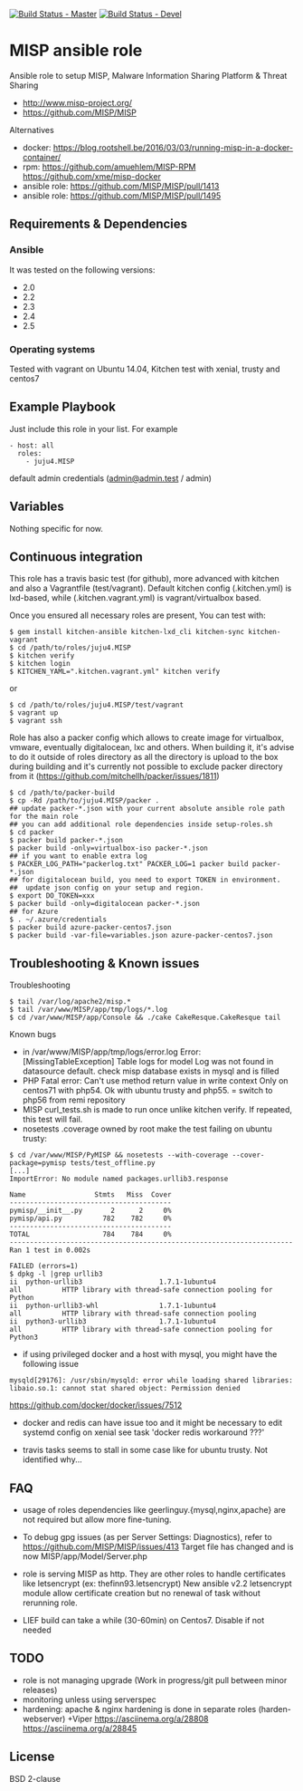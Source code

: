 [![Build Status - Master](https://travis-ci.org/juju4/ansible-MISP.svg?branch=master)](https://travis-ci.org/juju4/ansible-MISP)
[![Build Status - Devel](https://travis-ci.org/juju4/ansible-MISP.svg?branch=devel)](https://travis-ci.org/juju4/ansible-MISP/branches)
# MISP ansible role

Ansible role to setup MISP, Malware Information Sharing Platform & Threat Sharing
* http://www.misp-project.org/
* https://github.com/MISP/MISP

Alternatives
* docker: https://blog.rootshell.be/2016/03/03/running-misp-in-a-docker-container/
* rpm: https://github.com/amuehlem/MISP-RPM
https://github.com/xme/misp-docker
* ansible role: https://github.com/MISP/MISP/pull/1413
* ansible role: https://github.com/MISP/MISP/pull/1495

## Requirements & Dependencies

### Ansible
It was tested on the following versions:
 * 2.0
 * 2.2
 * 2.3
 * 2.4
 * 2.5

### Operating systems

Tested with vagrant on Ubuntu 14.04, Kitchen test with xenial, trusty and centos7

## Example Playbook

Just include this role in your list.
For example

```
- host: all
  roles:
    - juju4.MISP
```

default admin credentials (admin@admin.test / admin)

## Variables

Nothing specific for now.

## Continuous integration

This role has a travis basic test (for github), more advanced with kitchen and also a Vagrantfile (test/vagrant).
Default kitchen config (.kitchen.yml) is lxd-based, while (.kitchen.vagrant.yml) is vagrant/virtualbox based.

Once you ensured all necessary roles are present, You can test with:
```
$ gem install kitchen-ansible kitchen-lxd_cli kitchen-sync kitchen-vagrant
$ cd /path/to/roles/juju4.MISP
$ kitchen verify
$ kitchen login
$ KITCHEN_YAML=".kitchen.vagrant.yml" kitchen verify
```
or
```
$ cd /path/to/roles/juju4.MISP/test/vagrant
$ vagrant up
$ vagrant ssh
```

Role has also a packer config which allows to create image for virtualbox, vmware, eventually digitalocean, lxc and others.
When building it, it's advise to do it outside of roles directory as all the directory is upload to the box during building 
and it's currently not possible to exclude packer directory from it (https://github.com/mitchellh/packer/issues/1811)
```
$ cd /path/to/packer-build
$ cp -Rd /path/to/juju4.MISP/packer .
## update packer-*.json with your current absolute ansible role path for the main role
## you can add additional role dependencies inside setup-roles.sh
$ cd packer
$ packer build packer-*.json
$ packer build -only=virtualbox-iso packer-*.json
## if you want to enable extra log
$ PACKER_LOG_PATH="packerlog.txt" PACKER_LOG=1 packer build packer-*.json
## for digitalocean build, you need to export TOKEN in environment.
##  update json config on your setup and region.
$ export DO_TOKEN=xxx
$ packer build -only=digitalocean packer-*.json
## for Azure
$ . ~/.azure/credentials
$ packer build azure-packer-centos7.json
$ packer build -var-file=variables.json azure-packer-centos7.json
```


## Troubleshooting & Known issues

Troubleshooting
```
$ tail /var/log/apache2/misp.*
$ tail /var/www/MISP/app/tmp/logs/*.log
$ cd /var/www/MISP/app/Console && ./cake CakeResque.CakeResque tail
```

Known bugs
* in /var/www/MISP/app/tmp/logs/error.log
Error: [MissingTableException] Table logs for model Log was not found in datasource default.
check misp database exists in mysql and is filled
* PHP Fatal error:  Can't use method return value in write context
Only on centos71 with php54. Ok with ubuntu trusty and php55.
= switch to php56 from remi repository
* MISP curl_tests.sh is made to run once unlike kitchen verify. If repeated, this test will fail.
* nosetests
.coverage owned by root make the test failing
on ubuntu trusty:
```
$ cd /var/www/MISP/PyMISP && nosetests --with-coverage --cover-package=pymisp tests/test_offline.py
[...]
ImportError: No module named packages.urllib3.response

Name                 Stmts   Miss  Cover
----------------------------------------
pymisp/__init__.py       2      2     0%
pymisp/api.py          782    782     0%
----------------------------------------
TOTAL                  784    784     0%
----------------------------------------------------------------------
Ran 1 test in 0.002s

FAILED (errors=1)
$ dpkg -l |grep urllib3
ii  python-urllib3                   1.7.1-1ubuntu4                   all          HTTP library with thread-safe connection pooling for Python
ii  python-urllib3-whl               1.7.1-1ubuntu4                   all          HTTP library with thread-safe connection pooling
ii  python3-urllib3                  1.7.1-1ubuntu4                   all          HTTP library with thread-safe connection pooling for Python3
```

* if using privileged docker and a host with mysql, you might have the following issue
```
mysqld[29176]: /usr/sbin/mysqld: error while loading shared libraries: libaio.so.1: cannot stat shared object: Permission denied
```
https://github.com/docker/docker/issues/7512

* docker and redis can have issue too and it might be necessary to edit systemd config on xenial
see task 'docker redis workaround ???'

* travis tasks seems to stall in some case like for ubuntu trusty.
Not identified why...


## FAQ

* usage of roles dependencies like geerlinguy.{mysql,nginx,apache} are not required but allow more fine-tuning.

* To debug gpg issues (as per Server Settings: Diagnostics), refer to
https://github.com/MISP/MISP/issues/413
Target file has changed and is now MISP/app/Model/Server.php

* role is serving MISP as http.
They are other roles to handle certificates like letsencrypt (ex: thefinn93.letsencrypt)
New ansible v2.2 letsencrypt module allow certificate creation but no renewal of task without rerunning role.

* LIEF build can take a while (30-60min) on Centos7. Disable if not needed

## TODO
* role is not managing upgrade (Work in progress/git pull between minor releases)
* monitoring unless using serverspec
* hardening: apache & nginx hardening is done in separate roles (harden-webserver)
+Viper
https://asciinema.org/a/28808
https://asciinema.org/a/28845

## License

BSD 2-clause

